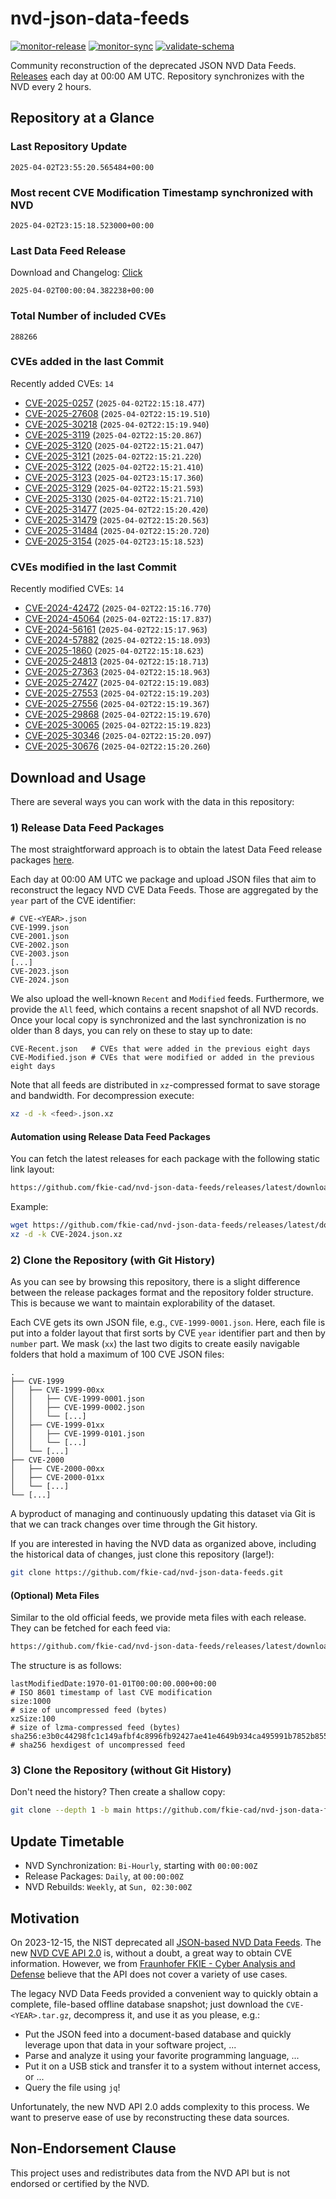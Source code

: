 # nvd-json-data-feeds

[![monitor-release](https://github.com/fkie-cad/nvd-json-data-feeds/actions/workflows/monitor_release.yml/badge.svg)](https://github.com/fkie-cad/nvd-json-data-feeds/actions/workflows/monitor_release.yml)
[![monitor-sync](https://github.com/fkie-cad/nvd-json-data-feeds/actions/workflows/monitor_sync.yml/badge.svg)](https://github.com/fkie-cad/nvd-json-data-feeds/actions/workflows/monitor_sync.yml)
[![validate-schema](https://github.com/fkie-cad/nvd-json-data-feeds/actions/workflows/validate_schema.yml/badge.svg)](https://github.com/fkie-cad/nvd-json-data-feeds/actions/workflows/validate_schema.yml)

Community reconstruction of the deprecated JSON NVD Data Feeds.
[Releases](https://github.com/fkie-cad/nvd-json-data-feeds/releases/latest) each day at 00:00 AM UTC.
Repository synchronizes with the NVD every 2 hours.

## Repository at a Glance

### Last Repository Update

```plain
2025-04-02T23:55:20.565484+00:00
```

### Most recent CVE Modification Timestamp synchronized with NVD

```plain
2025-04-02T23:15:18.523000+00:00
```

### Last Data Feed Release

Download and Changelog: [Click](https://github.com/fkie-cad/nvd-json-data-feeds/releases/latest)

```plain
2025-04-02T00:00:04.382238+00:00
```

### Total Number of included CVEs

```plain
288266
```

### CVEs added in the last Commit

Recently added CVEs: `14`

- [CVE-2025-0257](CVE-2025/CVE-2025-02xx/CVE-2025-0257.json) (`2025-04-02T22:15:18.477`)
- [CVE-2025-27608](CVE-2025/CVE-2025-276xx/CVE-2025-27608.json) (`2025-04-02T22:15:19.510`)
- [CVE-2025-30218](CVE-2025/CVE-2025-302xx/CVE-2025-30218.json) (`2025-04-02T22:15:19.940`)
- [CVE-2025-3119](CVE-2025/CVE-2025-31xx/CVE-2025-3119.json) (`2025-04-02T22:15:20.867`)
- [CVE-2025-3120](CVE-2025/CVE-2025-31xx/CVE-2025-3120.json) (`2025-04-02T22:15:21.047`)
- [CVE-2025-3121](CVE-2025/CVE-2025-31xx/CVE-2025-3121.json) (`2025-04-02T22:15:21.220`)
- [CVE-2025-3122](CVE-2025/CVE-2025-31xx/CVE-2025-3122.json) (`2025-04-02T22:15:21.410`)
- [CVE-2025-3123](CVE-2025/CVE-2025-31xx/CVE-2025-3123.json) (`2025-04-02T23:15:17.360`)
- [CVE-2025-3129](CVE-2025/CVE-2025-31xx/CVE-2025-3129.json) (`2025-04-02T22:15:21.593`)
- [CVE-2025-3130](CVE-2025/CVE-2025-31xx/CVE-2025-3130.json) (`2025-04-02T22:15:21.710`)
- [CVE-2025-31477](CVE-2025/CVE-2025-314xx/CVE-2025-31477.json) (`2025-04-02T22:15:20.420`)
- [CVE-2025-31479](CVE-2025/CVE-2025-314xx/CVE-2025-31479.json) (`2025-04-02T22:15:20.563`)
- [CVE-2025-31484](CVE-2025/CVE-2025-314xx/CVE-2025-31484.json) (`2025-04-02T22:15:20.720`)
- [CVE-2025-3154](CVE-2025/CVE-2025-31xx/CVE-2025-3154.json) (`2025-04-02T23:15:18.523`)


### CVEs modified in the last Commit

Recently modified CVEs: `14`

- [CVE-2024-42472](CVE-2024/CVE-2024-424xx/CVE-2024-42472.json) (`2025-04-02T22:15:16.770`)
- [CVE-2024-45064](CVE-2024/CVE-2024-450xx/CVE-2024-45064.json) (`2025-04-02T22:15:17.837`)
- [CVE-2024-56161](CVE-2024/CVE-2024-561xx/CVE-2024-56161.json) (`2025-04-02T22:15:17.963`)
- [CVE-2024-57882](CVE-2024/CVE-2024-578xx/CVE-2024-57882.json) (`2025-04-02T22:15:18.093`)
- [CVE-2025-1860](CVE-2025/CVE-2025-18xx/CVE-2025-1860.json) (`2025-04-02T22:15:18.623`)
- [CVE-2025-24813](CVE-2025/CVE-2025-248xx/CVE-2025-24813.json) (`2025-04-02T22:15:18.713`)
- [CVE-2025-27363](CVE-2025/CVE-2025-273xx/CVE-2025-27363.json) (`2025-04-02T22:15:18.963`)
- [CVE-2025-27427](CVE-2025/CVE-2025-274xx/CVE-2025-27427.json) (`2025-04-02T22:15:19.083`)
- [CVE-2025-27553](CVE-2025/CVE-2025-275xx/CVE-2025-27553.json) (`2025-04-02T22:15:19.203`)
- [CVE-2025-27556](CVE-2025/CVE-2025-275xx/CVE-2025-27556.json) (`2025-04-02T22:15:19.367`)
- [CVE-2025-29868](CVE-2025/CVE-2025-298xx/CVE-2025-29868.json) (`2025-04-02T22:15:19.670`)
- [CVE-2025-30065](CVE-2025/CVE-2025-300xx/CVE-2025-30065.json) (`2025-04-02T22:15:19.823`)
- [CVE-2025-30346](CVE-2025/CVE-2025-303xx/CVE-2025-30346.json) (`2025-04-02T22:15:20.097`)
- [CVE-2025-30676](CVE-2025/CVE-2025-306xx/CVE-2025-30676.json) (`2025-04-02T22:15:20.260`)


## Download and Usage

There are several ways you can work with the data in this repository:

### 1) Release Data Feed Packages

The most straightforward approach is to obtain the latest Data Feed release packages [here](https://github.com/fkie-cad/nvd-json-data-feeds/releases/latest).

Each day at 00:00 AM UTC we package and upload JSON files that aim to reconstruct the legacy NVD CVE Data Feeds.
Those are aggregated by the `year` part of the CVE identifier:

```
# CVE-<YEAR>.json
CVE-1999.json
CVE-2001.json
CVE-2002.json
CVE-2003.json
[...]
CVE-2023.json
CVE-2024.json
```

We also upload the well-known `Recent` and `Modified` feeds.
Furthermore, we provide the `All` feed, which contains a recent snapshot of all NVD records.
Once your local copy is synchronized and the last synchronization is no older than 8 days, you can rely on these to stay up to date:

```plain
CVE-Recent.json   # CVEs that were added in the previous eight days
CVE-Modified.json # CVEs that were modified or added in the previous eight days
```

Note that all feeds are distributed in `xz`-compressed format to save storage and bandwidth.
For decompression execute:

```sh
xz -d -k <feed>.json.xz
```

#### Automation using Release Data Feed Packages

You can fetch the latest releases for each package with the following static link layout:

```sh
https://github.com/fkie-cad/nvd-json-data-feeds/releases/latest/download/CVE-<YEAR>.json.xz
```

Example:

```sh
wget https://github.com/fkie-cad/nvd-json-data-feeds/releases/latest/download/CVE-2024.json.xz
xz -d -k CVE-2024.json.xz
```

### 2) Clone the Repository (with Git History)

As you can see by browsing this repository, there is a slight difference between the release packages format and the repository folder structure.
This is because we want to maintain explorability of the dataset.

Each CVE gets its own JSON file, e.g., `CVE-1999-0001.json`.
Here, each file is put into a folder layout that first sorts by CVE `year` identifier part and then by `number` part.
We mask (`xx`) the last two digits to create easily navigable folders that hold a maximum of 100 CVE JSON files:

```plain
.
├── CVE-1999
│   ├── CVE-1999-00xx
│   │   ├── CVE-1999-0001.json
│   │   ├── CVE-1999-0002.json
│   │   └── [...]
│   ├── CVE-1999-01xx
│   │   ├── CVE-1999-0101.json
│   │   └── [...]
│   └── [...]
├── CVE-2000
│   ├── CVE-2000-00xx
│   ├── CVE-2000-01xx
│   └── [...]
└── [...]
```

A byproduct of managing and continuously updating this dataset via Git is that we can track changes over time through the Git history.

If you are interested in having the NVD data as organized above, including the historical data of changes, just clone this repository (large!):

```sh
git clone https://github.com/fkie-cad/nvd-json-data-feeds.git
```

#### (Optional) Meta Files

Similar to the old official feeds, we provide meta files with each release. They can be fetched for each feed via:

```sh
https://github.com/fkie-cad/nvd-json-data-feeds/releases/latest/download/CVE-<YEAR>.meta
```

The structure is as follows:

```plain
lastModifiedDate:1970-01-01T00:00:00.000+00:00                          # ISO 8601 timestamp of last CVE modification
size:1000                                                               # size of uncompressed feed (bytes)
xzSize:100                                                              # size of lzma-compressed feed (bytes)
sha256:e3b0c44298fc1c149afbf4c8996fb92427ae41e4649b934ca495991b7852b855 # sha256 hexdigest of uncompressed feed
```

### 3) Clone the Repository (without Git History)

Don't need the history? Then create a shallow copy:

```sh
git clone --depth 1 -b main https://github.com/fkie-cad/nvd-json-data-feeds.git
```


## Update Timetable

* NVD Synchronization: `Bi-Hourly`, starting with `00:00:00Z`
* Release Packages: `Daily`, at `00:00:00Z`
* NVD Rebuilds: `Weekly`, at `Sun, 02:30:00Z`


## Motivation

On 2023-12-15, the NIST deprecated all [JSON-based NVD Data Feeds](https://nvd.nist.gov/vuln/data-feeds#divRetirementBanner-1).
The new [NVD CVE API 2.0](https://nvd.nist.gov/developers/vulnerabilities) is, without a doubt, a great way to obtain CVE information.
However, we from [Fraunhofer FKIE - Cyber Analysis and Defense](https://www.fkie.fraunhofer.de/en/departments/cad.html) believe that the API does not cover a variety of use cases.

The legacy NVD Data Feeds provided a convenient way to quickly obtain a complete, file-based offline database snapshot; just download the `CVE-<YEAR>.tar.gz`, decompress it, and use it as you please, e.g.:

- Put the JSON feed into a document-based database and quickly leverage upon that data in your software project, ...
- Parse and analyze it using your favorite programming language, ...
- Put it on a USB stick and transfer it to a system without internet access, or ...
- Query the file using `jq`!

Unfortunately, the new NVD API 2.0 adds complexity to this process.
We want to preserve ease of use by reconstructing these data sources.

## Non-Endorsement Clause

This project uses and redistributes data from the NVD API but is not endorsed or certified by the NVD.